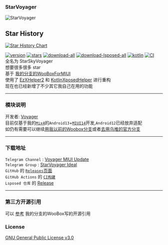 ### StarVoyager
![StarVoyager](https://socialify.git.ci/hosizoraru/StarVoyager/image?description=1&font=Raleway&forks=1&issues=1&language=1&name=1&owner=1&pattern=Floating%20Cogs&pulls=1&stargazers=1&theme=Auto)
## Star History

<a href="https://star-history.com/#hosizoraru/StarVoyager&Date">
  <picture>
    <source media="(prefers-color-scheme: dark)" srcset="https://api.star-history.com/svg?repos=hosizoraru/StarVoyager&type=Date&theme=dark" />
    <source media="(prefers-color-scheme: light)" srcset="https://api.star-history.com/svg?repos=hosizoraru/StarVoyager&type=Date" />
    <img alt="Star History Chart" src="https://api.star-history.com/svg?repos=hosizoraru/StarVoyager&type=Date" />
  </picture>
</a>


[![version](https://img.shields.io/github/v/release/hosizoraru/StarVoyager?style=for-the-badge)](https://github.com/hosizoraru/StarVoyager/releases) [![stars](https://img.shields.io/github/stars/hosizoraru/StarVoyager?style=for-the-badge)](https://github.com/hosizoraru/StarVoyager/stargazers) [![download-all](https://img.shields.io/github/downloads/hosizoraru/StarVoyager/total?style=for-the-badge)](https://t.me/VoyagerMIUIUpdate) [![download-lsposed-all](https://img.shields.io/github/downloads/Xposed-Modules-Repo/star.sky.voyager/total?style=for-the-badge)](https://modules.lsposed.org/module/star.sky.voyager) [![kotlin](https://img.shields.io/github/languages/top/hosizoraru/StarVoyager?style=for-the-badge)](https://github.com/search?q=repo%3Ahosizoraru%2FStarVoyager++language%3AKotlin&type=code) [![CI](https://img.shields.io/github/actions/workflow/status/hosizoraru/StarVoyager/android.yml?branch=star&style=for-the-badge)](https://github.com/hosizoraru/StarVoyager/actions)   
全名为 StarSkyVoyager  
想要很多很多 star  
基于 [我的分支的WooBoxForMIUI](https://github.com/hosizoraru/WooBoxForMIUI)  
使用了 [EzXHelper2](https://github.com/KyuubiRan/EzXHelper)
和 [KotlinXposedHelper](https://github.com/yujincheng08/BiliRoaming/blob/master/app/src/main/java/me/iacn/biliroaming/utils/KotlinXposedHelper.kt)
进行重构  
现在也已经新增了不少其它我自己在用的功能

---

### 模块说明

开发者: [Voyager](https://github.com/hosizoraru)  
目前仅基于我的[`Mix4`](https://zh.wikipedia.org/wiki/小米MIX_4)的`Android13`+[`MIUI14`](https://home.miui.com)开发,`Android12`已经放弃适配  
如仍有需要可以继续[用我以前的Woobox分支](https://github.com/hosizoraru/WooBoxForMIUI/actions)或者[去用乌堆的官方分支](https://github.com/Simplicity-Team/WooBoxForMIUI/actions)

---

### 下载地址

`Telegram Channel` :   [Voyager MIUI Update](https://t.me/VoyagerMIUIUpdate)  
`Telegram Group` : [StarVoyager Ideal](https://t.me/+xtTB-ijLrlY2ZjFl)  
`GitHub` 的 [`Releases`页面](https://github.com/hosizoraru/StarVoyager/releases)  
`GitHub Actions` 的 [`CI构建`](https://github.com/hosizoraru/StarVoyager/actions)  
`Lsposed 仓库` 的 [Release](https://github.com/Xposed-Modules-Repo/star.sky.voyager/releases)

---

### 第三方开源引用

可以 [参考](https://github.com/hosizoraru/WooBoxForMIUI) 我的分支的WooBox写的开源引用

### License

[GNU General Public License v3.0](https://github.com/hosizoraru/StarVoyager/blob/main/LICENSE)
